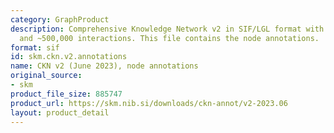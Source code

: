```yaml
---
category: GraphProduct
description: Comprehensive Knowledge Network v2 in SIF/LGL format with 26,234 entities
  and ~500,000 interactions. This file contains the node annotations.
format: sif
id: skm.ckn.v2.annotations
name: CKN v2 (June 2023), node annotations
original_source:
- skm
product_file_size: 885747
product_url: https://skm.nib.si/downloads/ckn-annot/v2-2023.06
layout: product_detail
---
```

